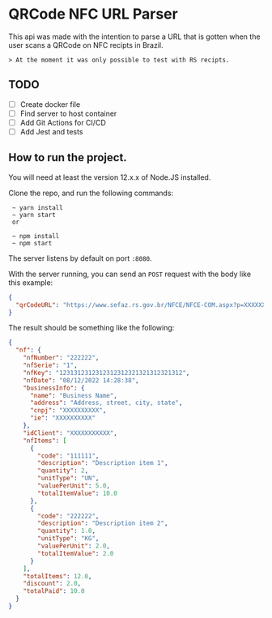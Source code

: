 # QRCode NFC URL Parser

This api was made with the intention to parse a URL that is gotten when the user scans a QRCode on NFC recipts in Brazil.

    > At the moment it was only possible to test with RS recipts.

## TODO

- [ ] Create docker file
- [ ] Find server to host container
- [ ] Add Git Actions for CI/CD
- [ ] Add Jest and tests

## How to run the project.

You will need at least the version 12.x.x of Node.JS installed.

Clone the repo, and run the following commands:

```shell
 ~ yarn install
 ~ yarn start
 or

 ~ npm install
 ~ npm start
```

The server listens by default on port `:8080`.

With the server running, you can send an `POST` request with the body like this example:

```json
{
  "qrCodeURL": "https://www.sefaz.rs.gov.br/NFCE/NFCE-COM.aspx?p=XXXXXXXXXXXXXXXXXXXXXXXXXXXXXXXXXXXXXXXXX|2|1|1|XXXXXXXXXXXXXXXXXXXXXXXXXXXXXXXXXXXXXXXXX"
}
```

The result should be something like the following:

```json
{
  "nf": {
    "nfNumber": "222222",
    "nfSerie": "1",
    "nfKey": "1231312312312312312321321312321312",
    "nfDate": "08/12/2022 14:28:38",
    "businessInfo": {
      "name": "Business Name",
      "address": "Address, street, city, state",
      "cnpj": "XXXXXXXXXX",
      "ie": "XXXXXXXXXX"
    },
    "idClient": "XXXXXXXXXXX",
    "nfItems": [
      {
        "code": "111111",
        "description": "Description item 1",
        "quantity": 2,
        "unitType": "UN",
        "valuePerUnit": 5.0,
        "totalItemValue": 10.0
      },
      {
        "code": "222222",
        "description": "Description item 2",
        "quantity": 1.0,
        "unitType": "KG",
        "valuePerUnit": 2.0,
        "totalItemValue": 2.0
      }
    ],
    "totalItems": 12.0,
    "discount": 2.0,
    "totalPaid": 10.0
  }
}
```
